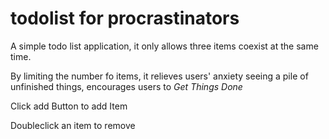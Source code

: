 # todolist for procrastinators
A simple todo list application, it only allows three items coexist at the same time.

By limiting the number fo items, it relieves users' anxiety seeing a pile of unfinished things, encourages users to _Get Things Done_

Click add Button to add Item

Doubleclick an item to remove

